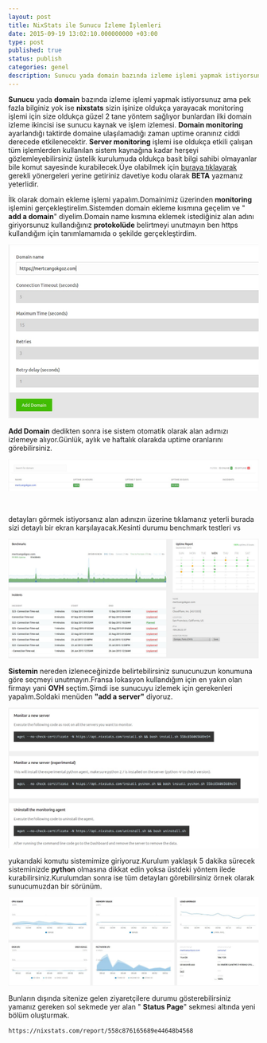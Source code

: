 ```yaml
---
layout: post
title: NixStats ile Sunucu İzleme İşlemleri
date: 2015-09-19 13:02:10.000000000 +03:00
type: post
published: true
status: publish
categories: genel
description: Sunucu yada domain bazında izleme işlemi yapmak istiyorsunuz ama pek fazla bilginiz yok ise nixstats sizin işinize oldukça yarayacak monitoring
---
```


**Sunucu** yada **domain** bazında izleme işlemi yapmak istiyorsunuz ama pek fazla bilginiz yok ise **nixstats** sizin işinize oldukça yarayacak monitoring işlemi için size oldukça güzel 2 tane yöntem sağlıyor bunlardan ilki domain izleme ikincisi ise sunucu kaynak ve işlem izlemesi. **Domain monitoring** ayarlandığı taktirde domaine ulaşılamadığı zaman uptime oranınız ciddi derecede etkilenecektir. **Server monitoring** işlemi ise oldukça etkili çalışan tüm işlemlerden kullanılan sistem kaynağına kadar herşeyi gözlemleyebilirsiniz üstelik kurulumuda oldukça basit bilgi sahibi olmayanlar bile komut sayesinde kurabilecek.Üye olabilmek için [buraya tıklayarak](https://nixstats.com/login) gerekli yönergeleri yerine getiriniz davetiye kodu olarak **BETA** yazmanız yeterlidir.

İlk olarak domain ekleme işlemi yapalım.Domainimiz üzerinden **monitoring** işlemini gerçekleştirelim.Sistemden domain ekleme kısmına geçelim ve " **add a domain**" diyelim.Domain name kısmına eklemek istediğiniz alan adını giriyorsunuz kullandığınız **protokolüde** belirtmeyi unutmayın ben https kullandığım için tanımlamamıda o şekilde gerçekleştirdim.

 ![addadomaingorsel1](/assets/addadomaingorsel1.jpg)

 **Add Domain** dedikten sonra ise sistem otomatik olarak alan adımızı izlemeye alıyor.Günlük, aylık ve haftalık olarakda uptime oranlarını görebilirsiniz.

![adddomaingorsel1](/assets/adddomaingorsel1.jpg)

&nbsp;

detayları görmek istiyorsanız alan adınızın üzerine tıklamanız yeterli burada sizi detaylı bir ekran karşılayacak.Kesinti durumu benchmark testleri vs

![domaindetaygorsel1](/assets/domaindetaygorsel1.jpg)

**Sistemin** nereden izleneceğinizde belirtebilirsiniz sunucunuzun konumuna göre seçmeyi unutmayın.Fransa lokasyon kullandığım için en yakın olan firmayı yani **OVH** seçtim.Şimdi ise sunucuyu izlemek için gerekenleri yapalım.Soldaki menüden **"add a server"** diyoruz.

![sunucuizlemekurulum](/assets/sunucuizlemekurulum.jpg)

yukarıdaki komutu sistemimize giriyoruz.Kurulum yaklaşık 5 dakika sürecek sisteminizde **python** olmasına dikkat edin yoksa üstdeki yöntem ilede kurabilirsiniz.Kurulumdan sonra ise tüm detayları görebilirsiniz örnek olarak sunucumuzdan bir sörünüm.

![sunucudetaylari](/assets/sunucudetaylari.jpg)

Bunların dışında sitenize gelen ziyaretçilere durumu gösterebilirsiniz yamanız gereken sol sekmede yer alan " **Status Page**" sekmesi altında yeni bölüm oluşturmak.

    https://nixstats.com/report/558c876165689e44648b4568
